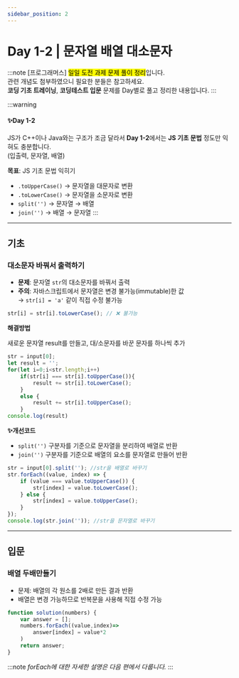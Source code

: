 ```yaml
---
sidebar_position: 2
---
```


# Day 1-2 | 문자열 배열 대소문자

:::note
[프로그래머스] <mark>일일 도전 과제 문제 풀이 정리</mark>입니다.  
관련 개념도 첨부하였으니 필요한 분들은 참고하세요.  
**코딩 기초 트레이닝**, **코딩테스트 입문** 문제를 Day별로 풀고 정리한 내용입니다.
:::

:::warning
#### ✨Day 1-2
JS가 C++이나 Java와는 구조가 조금 달라서 **Day 1-2**에서는 **JS 기초 문법** 정도만 익혀도 충분합니다.  
(입출력, 문자열, 배열)

**목표**: JS 기초 문법 익히기
- `.toUpperCase()` → 문자열을 대문자로 변환  
- `.toLowerCase()` → 문자열을 소문자로 변환  
- `split('')` → 문자열 → 배열  
- `join('')` → 배열 → 문자열
:::

---
    
## 기초

### 대소문자 바꿔서 출력하기

- **문제**: 문자열 `str`의 대소문자를 바꿔서 출력  
- **주의**: 자바스크립트에서 문자열은 변경 불가능(immutable)한 값  
  → `str[i] = 'a'` 같이 직접 수정 불가능

```jsx
str[i] = str[i].toLowerCase(); // ❌ 불가능
```

**해결방법**

새로운 문자열 result를 만들고, 대/소문자를 바꾼 문자를 하나씩 추가

```jsx
str = input[0];
let result = '';
for(let i=0;i<str.length;i++)
    if(str[i] === str[i].toUpperCase()){
        result += str[i].toLowerCase();
    }
    else {
        result += str[i].toUpperCase();
    }
console.log(result)
```
**✨개선코드**
- `split('')` 구분자를 기준으로 문자열을 분리하여 배열로 반환
- `join('')` 구분자를 기준으로 배열의 요소를 문자열로 만들어 반환

```jsx
str = input[0].split(''); //str을 배열로 바꾸기
str.forEach((value, index) => {
    if (value === value.toUpperCase()) {
        str[index] = value.toLowerCase();
    } else {
        str[index] = value.toUpperCase();
    }
});
console.log(str.join('')); //str을 문자열로 바꾸기
```

---

## 입문

### 배열 두배만들기

- 문제: 배열의 각 원소를 2배로 만든 결과 반환
- 배열은 변경 가능하므로 반복문을 사용해 직접 수정 가능
```jsx
function solution(numbers) {
    var answer = [];
    numbers.forEach((value,index)=>
        answer[index] = value*2
    )
    return answer;
}
```
:::note
*forEach에 대한 자세한 설명은 다음 편에서 다룹니다.*
:::
